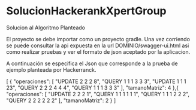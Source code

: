 # SolucionHackerankXpertGroup
Solucion al Algoritmo Planteado



El proyecto se debe importar como un proyecto gradle. Una vez corriendo se puede consultar la api expuesta en la url 
DOMINIO/swagger-ui.html asi como realizar pruebas y ver el formato de json aceptado por la aplicacion.

A continuación se especifica el Json que corresponde a la prueba de ejemplo planteada por Hackerranck.

[
  {
    "operaciones": [
      "UPDATE 2 2 2 8",
			"QUERY 1 1 1 3 3 3",
			"UPDATE 1 1 1 23",
			"QUERY 2 2 2 4 4 4",
			"QUERY 1 1 1 3 3 3"
    ],
    "tamanoMatriz": 4
  },{
		"operaciones": [
    "UPDATE 2 2 2 1",
		"QUERY 1 1 1 1 1 1",
		"QUERY 1 1 1 2 2 2",
		"QUERY 2 2 2 2 2 2"
    ],
    "tamanoMatriz": 2
	}
]




